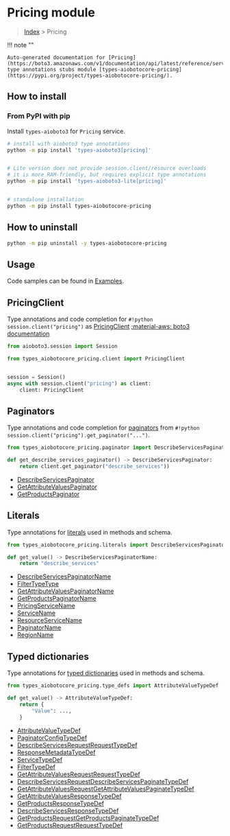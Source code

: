 # Pricing module

> [Index](../README.md) > Pricing


!!! note ""

    Auto-generated documentation for [Pricing](https://boto3.amazonaws.com/v1/documentation/api/latest/reference/services/pricing.html#Pricing)
    type annotations stubs module [types-aiobotocore-pricing](https://pypi.org/project/types-aiobotocore-pricing/).

## How to install



### From PyPI with pip

Install `types-aioboto3` for `Pricing` service.

```bash
# install with aioboto3 type annotations
python -m pip install 'types-aioboto3[pricing]'


# Lite version does not provide session.client/resource overloads
# it is more RAM-friendly, but requires explicit type annotations
python -m pip install 'types-aioboto3-lite[pricing]'


# standalone installation
python -m pip install types-aiobotocore-pricing
```



## How to uninstall

```bash
python -m pip uninstall -y types-aiobotocore-pricing
```

## Usage

Code samples can be found in [Examples](./usage.md).

## PricingClient

Type annotations and code completion for  `#!python session.client("pricing")` as [PricingClient](./client.md)
[:material-aws: boto3 documentation](https://boto3.amazonaws.com/v1/documentation/api/latest/reference/services/pricing.html#Pricing.Client)

```python title="Usage example"
from aioboto3.session import Session

from types_aiobotocore_pricing.client import PricingClient


session = Session()
async with session.client("pricing") as client:
    client: PricingClient
```


## Paginators

Type annotations and code completion for
[paginators](./paginators.md)
from `#!python session.client("pricing").get_paginator("...")`.

```python title="Usage example"
from types_aiobotocore_pricing.paginator import DescribeServicesPaginator

def get_describe_services_paginator() -> DescribeServicesPaginator:
    return client.get_paginator("describe_services"))
```

- [DescribeServicesPaginator](./paginators.md#describeservicespaginator)
- [GetAttributeValuesPaginator](./paginators.md#getattributevaluespaginator)
- [GetProductsPaginator](./paginators.md#getproductspaginator)








## Literals

Type annotations for [literals](./literals.md) used in methods and schema.

```python title="Usage example"
from types_aiobotocore_pricing.literals import DescribeServicesPaginatorName

def get_value() -> DescribeServicesPaginatorName:
    return "describe_services"
```

- [DescribeServicesPaginatorName](./literals.md#describeservicespaginatorname)
- [FilterTypeType](./literals.md#filtertypetype)
- [GetAttributeValuesPaginatorName](./literals.md#getattributevaluespaginatorname)
- [GetProductsPaginatorName](./literals.md#getproductspaginatorname)
- [PricingServiceName](./literals.md#pricingservicename)
- [ServiceName](./literals.md#servicename)
- [ResourceServiceName](./literals.md#resourceservicename)
- [PaginatorName](./literals.md#paginatorname)
- [RegionName](./literals.md#regionname)




## Typed dictionaries

Type annotations for [typed dictionaries](./type_defs.md) used in methods and schema.

```python title="Usage example"
from types_aiobotocore_pricing.type_defs import AttributeValueTypeDef

def get_value() -> AttributeValueTypeDef:
    return {
        "Value": ...,
    }
```

- [AttributeValueTypeDef](./type_defs.md#attributevaluetypedef)
- [PaginatorConfigTypeDef](./type_defs.md#paginatorconfigtypedef)
- [DescribeServicesRequestRequestTypeDef](./type_defs.md#describeservicesrequestrequesttypedef)
- [ResponseMetadataTypeDef](./type_defs.md#responsemetadatatypedef)
- [ServiceTypeDef](./type_defs.md#servicetypedef)
- [FilterTypeDef](./type_defs.md#filtertypedef)
- [GetAttributeValuesRequestRequestTypeDef](./type_defs.md#getattributevaluesrequestrequesttypedef)
- [DescribeServicesRequestDescribeServicesPaginateTypeDef](./type_defs.md#describeservicesrequestdescribeservicespaginatetypedef)
- [GetAttributeValuesRequestGetAttributeValuesPaginateTypeDef](./type_defs.md#getattributevaluesrequestgetattributevaluespaginatetypedef)
- [GetAttributeValuesResponseTypeDef](./type_defs.md#getattributevaluesresponsetypedef)
- [GetProductsResponseTypeDef](./type_defs.md#getproductsresponsetypedef)
- [DescribeServicesResponseTypeDef](./type_defs.md#describeservicesresponsetypedef)
- [GetProductsRequestGetProductsPaginateTypeDef](./type_defs.md#getproductsrequestgetproductspaginatetypedef)
- [GetProductsRequestRequestTypeDef](./type_defs.md#getproductsrequestrequesttypedef)

